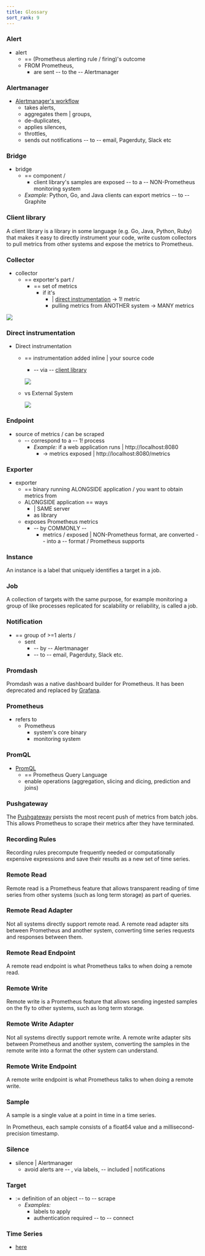 ```yaml
---
title: Glossary
sort_rank: 9
---
```


### Alert

* alert
  * == (Prometheus alerting rule / firing)'s outcome 
  * FROM Prometheus,
    * are sent -- to the -- Alertmanager

### Alertmanager

* [Alertmanager's workflow](/docs/alerting/latest/overview/)
  * takes alerts,
  * aggregates them | groups,
  * de-duplicates,
  * applies silences,
  * throttles,
  * sends out notifications -- to -- email, Pagerduty, Slack etc

### Bridge

* bridge
  * == component /
    * client library's samples are exposed -- to a -- NON-Prometheus monitoring system
  * _Example:_ Python, Go, and Java clients can export metrics -- to -- Graphite

### Client library

A client library is a library in some language (e.g. Go, Java, Python, Ruby)
that makes it easy to directly instrument your code, write custom collectors to
pull metrics from other systems and expose the metrics to Prometheus.

### Collector

* collector
  * == exporter's part / 
    * == set of metrics
      * if it's 
        * | [direct instrumentation](#direct-instrumentation) -> 1! metric
        * pulling metrics from ANOTHER system -> MANY metrics 

![](static/exporter.png)

### Direct instrumentation

* Direct instrumentation
  * == instrumentation added inline | your source code
    * -- via -- [client library](#client-library)

    ![](static/directInstrumentation.png)

  * vs External System
  
    ![](static/directInstrumentationVsExternalSystem.png)


### Endpoint

* source of metrics / can be scraped
  * -- correspond to a -- 1! process
    * _Example:_ if a web application runs | http://localhost:8080 
      * -> metrics exposed | http://localhost:8080/metrics

### Exporter

* exporter
  * == binary running ALONGSIDE application / you want to obtain metrics from
  * ALONGSIDE application == ways
    * | SAME server
    * as library
  * exposes Prometheus metrics
    * -- by COMMONLY --
      * metrics / exposed | NON-Prometheus format, are converted -- into a -- format / Prometheus supports

### Instance

An instance is a label that uniquely identifies a target in a job.

### Job

A collection of targets with the same purpose, for example monitoring a group of like processes replicated for scalability or reliability, is called a job.

### Notification

* == group of >=1 alerts /
  * sent
    * -- by -- Alertmanager
    * -- to -- email, Pagerduty, Slack etc.

### Promdash

Promdash was a native dashboard builder for Prometheus. It has been deprecated and replaced by [Grafana](../visualization/grafana.md).

### Prometheus

* refers to 
  * Prometheus 
    * system's core binary
    * monitoring system

### PromQL

* [PromQL](/docs/prometheus/latest/querying/basics/)
  * == Prometheus Query Language
  * enable operations (aggregation, slicing and dicing, prediction and joins)

### Pushgateway

The [Pushgateway](../instrumenting/pushing.md) persists the most recent push
of metrics from batch jobs. This allows Prometheus to scrape their metrics
after they have terminated.

### Recording Rules

Recording rules precompute frequently needed or computationally expensive expressions
and save their results as a new set of time series.

### Remote Read

Remote read is a Prometheus feature that allows transparent reading of time series from
other systems (such as long term storage) as part of queries.

### Remote Read Adapter

Not all systems directly support remote read. A remote read adapter sits between
Prometheus and another system, converting time series requests and responses between them.

### Remote Read Endpoint

A remote read endpoint is what Prometheus talks to when doing a remote read.

### Remote Write

Remote write is a Prometheus feature that allows sending ingested samples on the
fly to other systems, such as long term storage.

### Remote Write Adapter

Not all systems directly support remote write. A remote write adapter sits
between Prometheus and another system, converting the samples in the remote
write into a format the other system can understand.

### Remote Write Endpoint

A remote write endpoint is what Prometheus talks to when doing a remote write.

### Sample

A sample is a single value at a point in time in a time series.

In Prometheus, each sample consists of a float64 value and a millisecond-precision timestamp.

### Silence

* silence | Alertmanager
  * avoid alerts are -- , via labels, -- included | notifications

### Target

* := definition of an object -- to -- scrape
  * _Examples:_
    * labels to apply
    * authentication required -- to -- connect

### Time Series

* [here](../concepts/data_model.md)
